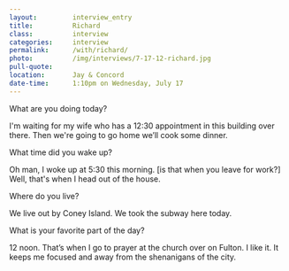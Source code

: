 ```yaml
---
layout:         interview_entry
title:          Richard
class:          interview
categories:     interview
permalink:		/with/richard/
photo:    		/img/interviews/7-17-12-richard.jpg
pull-quote:
location:		Jay & Concord
date-time: 		1:10pm on Wednesday, July 17
---
```


<p class="question">What are you doing today?</p>
<p>I'm waiting for my wife who has a 12:30 appointment in this building over there. Then we're going to go home we’ll cook some dinner.</p>

<p class="question">What time did you wake up?</p>
<p>Oh man, I woke up at 5:30 this morning. [is that when you leave for work?] Well, that's when I head out of the house.</p>

<p class="question">Where do you live?</p>
<p>We live out by Coney Island. We took the subway here today.</p>

<p class="question">What is your favorite part of the day? </p>
<p>12 noon. That’s when I go to prayer at the church over on Fulton. I like it. It keeps me focused and away from the shenanigans of the city.</p>